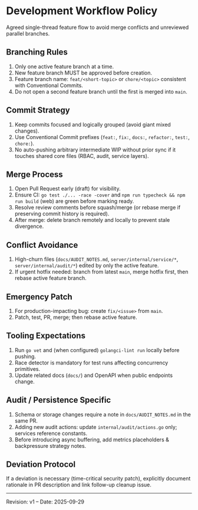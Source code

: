 # Development Workflow Policy

Agreed single-thread feature flow to avoid merge conflicts and unreviewed parallel branches.

## Branching Rules
1. Only one active feature branch at a time.
2. New feature branch MUST be approved before creation.
3. Feature branch name: `feat/<short-topic>` or `chore/<topic>` consistent with Conventional Commits.
4. Do not open a second feature branch until the first is merged into `main`.

## Commit Strategy
1. Keep commits focused and logically grouped (avoid giant mixed changes).
2. Use Conventional Commit prefixes (`feat:`, `fix:`, `docs:`, `refactor:`, `test:`, `chore:`).
3. No auto-pushing arbitrary intermediate WIP without prior sync if it touches shared core files (RBAC, audit, service layers).

## Merge Process
1. Open Pull Request early (draft) for visibility.
2. Ensure CI: `go test ./... -race -cover` and `npm run typecheck && npm run build` (web) are green before marking ready.
3. Resolve review comments before squash/merge (or rebase merge if preserving commit history is required).
4. After merge: delete branch remotely and locally to prevent stale divergence.

## Conflict Avoidance
1. High-churn files (`docs/AUDIT_NOTES.md`, `server/internal/service/*`, `server/internal/audit/*`) edited by only the active feature.
2. If urgent hotfix needed: branch from latest `main`, merge hotfix first, then rebase active feature branch.

## Emergency Patch
1. For production-impacting bug: create `fix/<issue>` from `main`.
2. Patch, test, PR, merge; then rebase active feature.

## Tooling Expectations
1. Run `go vet` and (when configured) `golangci-lint run` locally before pushing.
2. Race detector is mandatory for test runs affecting concurrency primitives.
3. Update related docs (`docs/`) and OpenAPI when public endpoints change.

## Audit / Persistence Specific
1. Schema or storage changes require a note in `docs/AUDIT_NOTES.md` in the same PR.
2. Adding new audit actions: update `internal/audit/actions.go` only; services reference constants.
3. Before introducing async buffering, add metrics placeholders & backpressure strategy notes.

## Deviation Protocol
If a deviation is necessary (time-critical security patch), explicitly document rationale in PR description and link follow-up cleanup issue.

---
Revision: v1 – Date: 2025-09-29
